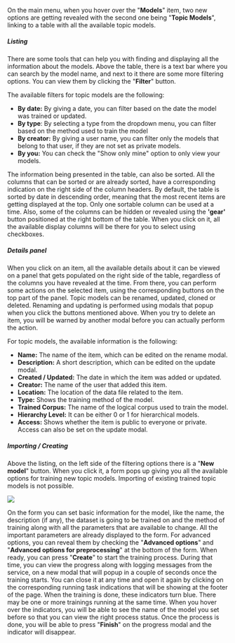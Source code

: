 On the main menu, when you hover over the "**Models**" item, two new options are getting revealed with the second one being "**Topic Models**", linking to a table with all the available topic models.

##### Listing

There are some tools that can help you with finding and displaying all the information about the models. Above the table, there is a text bar where you can search by the model name, and next to it there are some more filtering options. You can view them by clicking the "**Filter**" button.

The available filters for topic models are the following:

- **By date:** By giving a date, you can filter based on the date the model was trained or updated.
- **By type**: By selecting a type from the dropdown menu, you can filter based on the method used to train the model
- **By creator:** By giving a user name, you can filter only the models that belong to that user, if they are not set as private models.
- **By you:** You can check the "Show only mine" option to only view your models.

The information being presented in the table, can also be sorted. All the columns that can be sorted or are already sorted, have a corresponding indication on the right side of the column headers. By default, the table is sorted by date in descending order, meaning that the most recent items are getting displayed at the top. Only one sortable column can be used at a time. Also, some of the columns can be hidden or revealed using the **'gear'** button positioned at the right bottom of the table. When you click on it, all the available display columns will be there for you to select using checkboxes.

##### Details panel

When you click on an item, all the available details about it can be viewed on a panel that gets populated on the right side of the table, regardless of the columns you have revealed at the time. From there, you can perform some actions on the selected item, using the corresponding buttons on the top part of the panel. Topic models can be renamed, updated, cloned or deleted. Renaming and updating is performed using modals that popup when you click the buttons mentioned above. When you try to delete an item, you will be warned by another modal before you can actually perform the action.

For topic models, the available information is the following:
- **Name:** The name of the item, which can be edited on the rename modal.
- **Description:** A short description, which can be edited on the update modal.
- **Created / Updated:** The date in which the item was added or updated.
- **Creator:** The name of the user that added this item.
- **Location:** The location of the data file related to the item.
- **Type:** Shows the training method of the model.
- **Trained Corpus:** The name of the logical corpus used to train the model.
- **Hierarchy Level:** It can be either 0 or 1 for hierarchical models.
- **Access:** Shows whether the item is public to everyone or private. Access can also be set on the update modal.

##### Importing / Creating

Above the listing, on the left side of the filtering options there is a "**New model**" button. When you click it, a form pops up giving you all the available options for training new topic models. Importing of existing trained topic models is not possible.

<img class="mb-3" src="/assets/guides/images/topic-model-1.png">

On the form you can set basic information for the model, like the name, the description (if any), the dataset is going to be trained on and the method of training along with all the parameters that are available to change. All the important parameters are already displayed to the form. For advanced options, you can reveal them by checking the "**Advanced options**" and "**Advanced options for preprocessing**" at the bottom of the form. When ready, you can press "**Create**" to start the training process. During that time, you can view the progress along with logging messages from the service, on a new modal that will popup in a couple of seconds once the training starts. You can close it at any time and open it again by clicking on the corresponding running task indications that will be showing at the footer of the page. When the training is done, these indicators turn blue. There may be one or more trainings running at the same time. When you hover over the indicators, you will be able to see the name of the model you set before so that you can view the right process status. Once the process is done, you will be able to press "**Finish**" on the progress modal and the indicator will disappear.